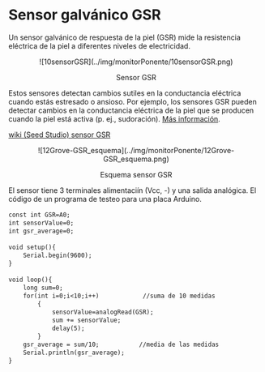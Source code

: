 # **Sensor galvánico GSR**
Un sensor galvánico de respuesta de la piel (GSR) mide la resistencia eléctrica de la piel a diferentes niveles de electricidad.
<center>
![10sensorGSR](../img/monitorPonente/10sensorGSR.png)

Sensor GSR
</center>

Estos sensores detectan cambios sutiles en la conductancia eléctrica cuando estás estresado o ansioso. Por ejemplo, los sensores GSR pueden detectar cambios en la conductancia eléctrica de la piel que se producen cuando la piel está activa (p. ej., sudoración).
[Más información](https://www.ihtbio.com/es/galvanic-skin-response-sensors/).

[wiki (Seed Studio) sensor GSR](https://wiki-seeedstudio-com.translate.goog/Grove-GSR_Sensor/?_x_tr_sl=en&_x_tr_tl=es&_x_tr_hl=es&_x_tr_pto=sc)

<center>
![12Grove-GSR_esquema](../img/monitorPonente/12Grove-GSR_esquema.png)

Esquema sensor GSR
</center>

El sensor tiene 3 terminales alimentaciín (Vcc, -) y una salida analógica.
El código de un programa de testeo para una placa Arduino.
~~~
const int GSR=A0;
int sensorValue=0;
int gsr_average=0;

void setup(){
    Serial.begin(9600);
}

void loop(){
    long sum=0;
    for(int i=0;i<10;i++)            //suma de 10 medidas
        {
            sensorValue=analogRead(GSR);
            sum += sensorValue;
            delay(5);
        }
    gsr_average = sum/10;           //media de las medidas
    Serial.println(gsr_average);
}

~~~

